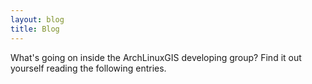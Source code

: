 ```yaml
---
layout: blog
title: Blog
---
```

What's going on inside the ArchLinuxGIS developing group? Find it out yourself
reading the following entries.
